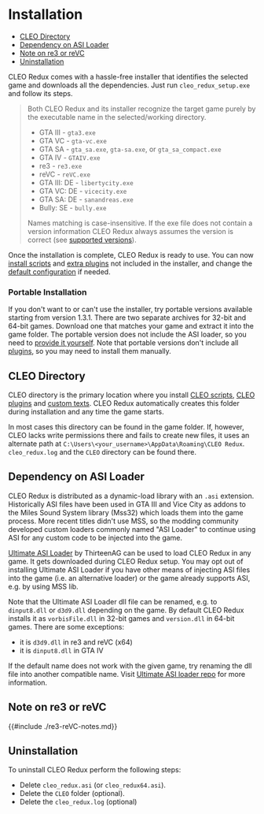 # Installation

- [CLEO Directory](#cleo-directory)
- [Dependency on ASI Loader](#dependency-on-asi-loader)
- [Note on re3 or reVC](#note-on-re3-or-revc)
- [Uninstallation](#uninstallation)

CLEO Redux comes with a hassle-free installer that identifies the selected game and downloads all the dependencies. Just run `cleo_redux_setup.exe` and follow its steps.

> Both CLEO Redux and its installer recognize the target game purely by the executable name in the selected/working directory.
>
> - GTA III - `gta3.exe`
> - GTA VC - `gta-vc.exe`
> - GTA SA - `gta_sa.exe`, `gta-sa.exe`, or `gta_sa_compact.exe`
> - GTA IV - `GTAIV.exe`
> - re3 - `re3.exe`
> - reVC - `reVC.exe`
> - GTA III: DE - `libertycity.exe`
> - GTA VC: DE - `vicecity.exe`
> - GTA SA: DE - `sanandreas.exe`
> - Bully: SE - `bully.exe`
>
> Names matching is case-insensitive. If the exe file does not contain a version information CLEO Redux always assumes the version is correct (see [supported versions](./introduction.md#supported-releases)).

Once the installation is complete, CLEO Redux is ready to use. You can now [install scripts](./installation-scripts.md) and [extra plugins](./installation-plugins.md) not included in the installer, and change the [default configuration](./config.md) if needed.

### Portable Installation

If you don't want to or can't use the installer, try portable versions available starting from version 1.3.1. There are two separate archives for 32-bit and 64-bit games. Download one that matches your game and extract it into the game folder. The portable version does not include the ASI loader, so you need to [provide it yourself](#dependency-on-asi-loader). Note that portable versions don't include all [plugins](./installation-plugins.md), so you may need to install them manually.

## CLEO Directory

CLEO directory is the primary location where you install [CLEO scripts](./installation-scripts.md), [CLEO plugins](./installation-plugins.md) and [custom texts](./using-fxt.md). CLEO Redux automatically creates this folder during installation and any time the game starts.

In most cases this directory can be found in the game folder. If, however, CLEO lacks write permissions there and fails to create new files, it uses an alternate path at `C:\Users\<your_username>\AppData\Roaming\CLEO Redux`. `cleo_redux.log` and the `CLEO` directory can be found there.

## Dependency on ASI Loader

CLEO Redux is distributed as a dynamic-load library with an `.asi` extension. Historically ASI files have been used in GTA III and Vice City as addons to the Miles Sound System library (Mss32) which loads them into the game process. More recent titles didn't use MSS, so the modding community developed custom loaders commonly named "ASI Loader" to continue using ASI for any custom code to be injected into the game.

[Ultimate ASI Loader](https://github.com/ThirteenAG/Ultimate-ASI-Loader/releases) by ThirteenAG can be used to load CLEO Redux in any game. It gets downloaded during CLEO Redux setup. You may opt out of installing Ultimate ASI Loader if you have other means of injecting ASI files into the game (i.e. an alternative loader) or the game already supports ASI, e.g. by using MSS lib.

Note that the Ultimate ASI Loader dll file can be renamed, e.g. to `dinput8.dll` or `d3d9.dll` depending on the game. By default CLEO Redux installs it as `vorbisFile.dll` in 32-bit games and `version.dll` in 64-bit games. There are some exceptions:

- it is `d3d9.dll` in re3 and reVC (x64)
- it is `dinput8.dll` in GTA IV

If the default name does not work with the given game, try renaming the dll file into another compatible name. Visit [Ultimate ASI loader repo](https://github.com/ThirteenAG/Ultimate-ASI-Loader) for more information.

## Note on re3 or reVC

{{#include ./re3-reVC-notes.md}}

## Uninstallation

To uninstall CLEO Redux perform the following steps:

- Delete `cleo_redux.asi` (or `cleo_redux64.asi`).
- Delete the `CLEO` folder (optional).
- Delete the `cleo_redux.log` (optional)
